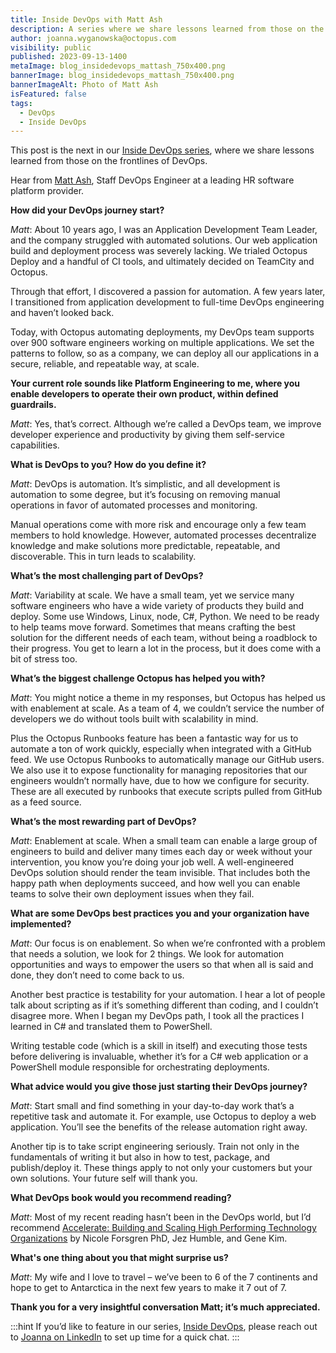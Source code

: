 ```yaml
---
title: Inside DevOps with Matt Ash
description: A series where we share lessons learned from those on the frontlines of DevOps. This post features Matt Ash, Staff DevOps Engineer at a leading HR software platform provider.
author: joanna.wyganowska@octopus.com
visibility: public
published: 2023-09-13-1400
metaImage: blog_insidedevops_mattash_750x400.png
bannerImage: blog_insidedevops_mattash_750x400.png
bannerImageAlt: Photo of Matt Ash
isFeatured: false
tags: 
  - DevOps
  - Inside DevOps
---
```


This post is the next in our [Inside DevOps series](https://octopus.com/blog/tag/Inside%20DevOps), where we share lessons learned from those on the frontlines of DevOps.
  
Hear from [Matt Ash](https://www.linkedin.com/in/immattash/), Staff DevOps Engineer at a leading HR software platform provider.

**How did your DevOps journey start?**

*Matt*: About 10 years ago, I was an Application Development Team Leader, and the company struggled with automated solutions. Our web application build and deployment process was severely lacking. We trialed Octopus Deploy and a handful of CI tools, and ultimately decided on TeamCity and Octopus. 

Through that effort, I discovered a passion for automation. A few years later, I transitioned from application development to full-time DevOps engineering and haven’t looked back. 

Today, with Octopus automating deployments, my DevOps team supports over 900 software engineers working on multiple applications. We set the patterns to follow, so as a company, we can deploy all our applications in a secure, reliable, and repeatable way, at scale.

**Your current role sounds like Platform Engineering to me, where you enable developers to operate their own product, within defined guardrails.**

*Matt*: Yes, that’s correct. Although we’re called a DevOps team, we improve developer experience and productivity by giving them self-service capabilities.

**What is DevOps to you? How do you define it?**

*Matt*: DevOps is automation. It’s simplistic, and all development is automation to some degree, but it’s focusing on removing manual operations in favor of automated processes and monitoring. 

Manual operations come with more risk and encourage only a few team members to hold knowledge. However, automated processes decentralize knowledge and make solutions more predictable, repeatable, and discoverable. This in turn leads to scalability.

**What’s the most challenging part of DevOps?**

*Matt*: Variability at scale. We have a small team, yet we service many software engineers who have a wide variety of products they build and deploy. Some use Windows, Linux, node, C#, Python. We need to be ready to help teams move forward. Sometimes that means crafting the best solution for the different needs of each team, without being a roadblock to their progress. You get to learn a lot in the process, but it does come with a bit of stress too. 

**What’s the biggest challenge Octopus has helped you with?**

*Matt*: You might notice a theme in my responses, but Octopus has helped us with enablement at scale. As a team of 4, we couldn’t service the number of developers we do without tools built with scalability in mind. 

Plus the Octopus Runbooks feature has been a fantastic way for us to automate a ton of work quickly, especially when integrated with a GitHub feed. We use Octopus Runbooks to automatically manage our GitHub users. We also use it to expose functionality for managing repositories that our engineers wouldn’t normally have, due to how we configure for security. These are all executed by runbooks that execute scripts pulled from GitHub as a feed source.

**What’s the most rewarding part of DevOps?**

*Matt*: Enablement at scale. When a small team can enable a large group of engineers to build and deliver many times each day or week without your intervention, you know you’re doing your job well. A well-engineered DevOps solution should render the team invisible. That includes both the happy path when deployments succeed, and how well you can enable teams to solve their own deployment issues when they fail.

**What are some DevOps best practices you and your organization have implemented?**

*Matt*: Our focus is on enablement. So when we’re confronted with a problem that needs a solution, we look for 2 things. We look for automation opportunities and ways to empower the users so that when all is said and done, they don’t need to come back to us. 

Another best practice is testability for your automation. I hear a lot of people talk about scripting as if it’s something different than coding, and I couldn’t disagree more. When I began my DevOps path, I took all the practices I learned in C# and translated them to PowerShell. 

Writing testable code (which is a skill in itself) and executing those tests before delivering is invaluable, whether it’s for a C# web application or a PowerShell module responsible for orchestrating deployments.

**What advice would you give those just starting their DevOps journey?**

*Matt*: Start small and find something in your day-to-day work that’s a repetitive task and automate it. For example, use Octopus to deploy a web application. You’ll see the benefits of the release automation right away. 

Another tip is to take script engineering seriously. Train not only in the fundamentals of writing it but also in how to test, package, and publish/deploy it. These things apply to not only your customers but your own solutions. Your future self will thank you.

**What DevOps book would you recommend reading?**

*Matt*: Most of my recent reading hasn’t been in the DevOps world, but I’d recommend [Accelerate: Building and Scaling High Performing Technology Organizations](https://octopus.com/devops/reading-list/#accelerate) by Nicole Forsgren PhD, Jez Humble, and Gene Kim.

**What's one thing about you that might surprise us?**

*Matt*: My wife and I love to travel – we’ve been to 6 of the 7 continents and hope to get to Antarctica in the next few years to make it 7 out of 7.

**Thank you for a very insightful conversation Matt; it’s much appreciated.**

:::hint
If you’d like to feature in our series, [Inside DevOps](https://octopus.com/blog/tag/Inside%20DevOps), please reach out to [Joanna on LinkedIn](https://www.linkedin.com/in/joannawyganowska/) to set up time for a quick chat.
:::